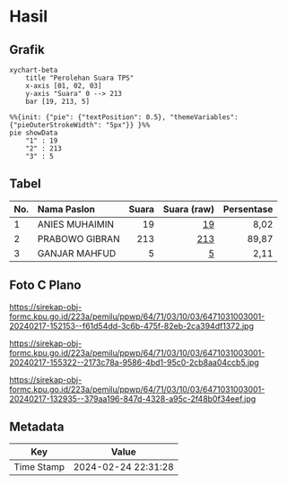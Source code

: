 # Hasil

## Grafik

```mermaid
xychart-beta
    title "Perolehan Suara TPS"
    x-axis [01, 02, 03]
    y-axis "Suara" 0 --> 213
    bar [19, 213, 5]
```

```mermaid
%%{init: {"pie": {"textPosition": 0.5}, "themeVariables": {"pieOuterStrokeWidth": "5px"}} }%%
pie showData
    "1" : 19
    "2" : 213
    "3" : 5
```

## Tabel

| No. | Nama Paslon    | Suara | Suara (raw) | Persentase |
|:--- |:-------------- | -----:| -----------:| ----------:|
| 1   | ANIES MUHAIMIN | 19    | [19][p-1]   | 8,02       |
| 2   | PRABOWO GIBRAN | 213   | [213][p-2]  | 89,87      |
| 3   | GANJAR MAHFUD  | 5     | [5][p-3]    | 2,11       |


[p-1]: https://github.com/gigit-pemilu/pemilu-2024-64-kalimantan-timur/blob/main/pilpres/hitung-suara/sub/64-kalimantan-timur/sub/71-kota-balikpapan/sub/03-balikpapan-utara/sub/1003-karang-joang/sub/001-tps/sub/paslon-1.txt
[p-2]: https://github.com/gigit-pemilu/pemilu-2024-64-kalimantan-timur/blob/main/pilpres/hitung-suara/sub/64-kalimantan-timur/sub/71-kota-balikpapan/sub/03-balikpapan-utara/sub/1003-karang-joang/sub/001-tps/sub/paslon-2.txt
[p-3]: https://github.com/gigit-pemilu/pemilu-2024-64-kalimantan-timur/blob/main/pilpres/hitung-suara/sub/64-kalimantan-timur/sub/71-kota-balikpapan/sub/03-balikpapan-utara/sub/1003-karang-joang/sub/001-tps/sub/paslon-3.txt

## Foto C Plano

https://sirekap-obj-formc.kpu.go.id/223a/pemilu/ppwp/64/71/03/10/03/6471031003001-20240217-152153--f61d54dd-3c6b-475f-82eb-2ca394df1372.jpg

https://sirekap-obj-formc.kpu.go.id/223a/pemilu/ppwp/64/71/03/10/03/6471031003001-20240217-155322--2173c78a-9586-4bd1-95c0-2cb8aa04ccb5.jpg

https://sirekap-obj-formc.kpu.go.id/223a/pemilu/ppwp/64/71/03/10/03/6471031003001-20240217-132935--379aa196-847d-4328-a95c-2f48b0f34eef.jpg


## Metadata

| Key        | Value               |
| ---------- | ------------------- |
| Time Stamp | 2024-02-24 22:31:28 |



